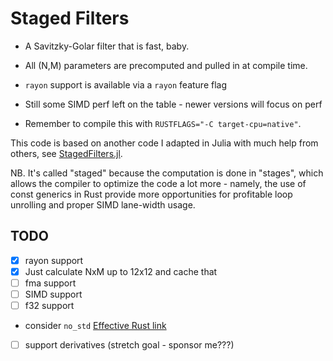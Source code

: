# Staged Filters

* A Savitzky-Golar filter that is fast, baby.
* All (N,M) parameters are precomputed and pulled in at compile time.
* `rayon` support is available via a `rayon` feature flag
* Still some SIMD perf left on the table - newer versions will focus on perf

* Remember to compile this with `RUSTFLAGS="-C target-cpu=native"`.

This code is based on another code I adapted in Julia with much help from others, see [StagedFilters.jl](https://github.com/miguelraz/StagedFilters.jl).

NB. It's called "staged" because the computation is done in "stages", which allows the compiler to optimize the code a lot more - namely, the use of const generics in Rust provide more opportunities for profitable loop unrolling and proper SIMD lane-width usage.

## TODO

- [X] rayon support
- [X] Just calculate NxM up to 12x12 and cache that
- [ ] fma support
- [ ] SIMD support
- [ ] f32 support
- consider `no_std` [Effective Rust link](https://www.lurklurk.org/effective-rust/no-std.html)
- [ ] support derivatives (stretch goal - sponsor me???)
